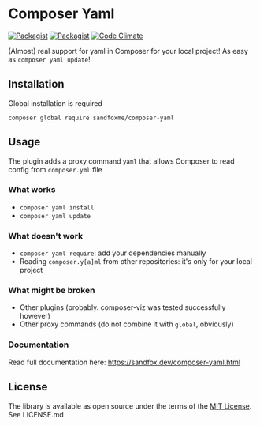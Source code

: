 # Composer Yaml

[![Packagist](https://img.shields.io/packagist/v/sandfoxme/composer-yaml.svg?maxAge=2592000)](https://packagist.org/packages/sandfoxme/composer-yaml)
[![Packagist](https://img.shields.io/github/license/sandfoxme/composer-yaml.svg?maxAge=2592000)](https://opensource.org/licenses/MIT)
[![Code Climate](https://img.shields.io/codeclimate/maintainability/sandfoxme/composer-yaml.svg?maxAge=2592000)](https://codeclimate.com/github/sandfoxme/composer-yaml)

(Almost) real support for yaml in Composer for your local project!
As easy as ``composer yaml update``!

## Installation

Global installation is required

    composer global require sandfoxme/composer-yaml

## Usage

The plugin adds a proxy command ``yaml`` that allows Composer to read config from ``composer.yml`` file

### What works

* ``composer yaml install``
* ``composer yaml update``

### What doesn't work

* ``composer yaml require``: add your dependencies manually
* Reading ``composer.y[a]ml`` from other repositories: it's only for your local project

### What might be broken

* Other plugins (probably. composer-viz was tested successfully however)
* Other proxy commands (do not combine it with ``global``, obviously)

### Documentation

Read full documentation here: <https://sandfox.dev/composer-yaml.html>

## License

The library is available as open source under the terms of the [MIT License].
See LICENSE.md

[MIT License]:  https://opensource.org/licenses/MIT
